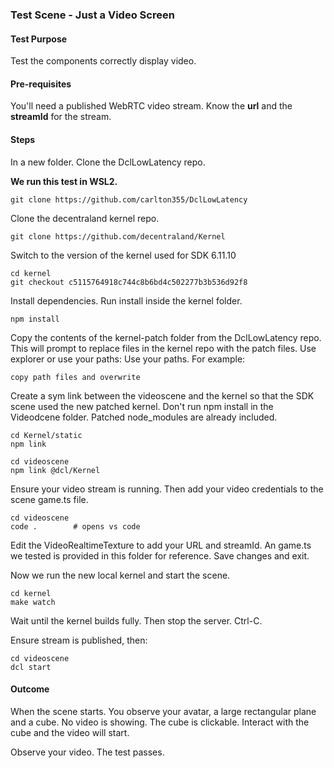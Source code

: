 ### Test Scene - Just a Video Screen

#### Test Purpose

Test the components correctly display video.

#### Pre-requisites

You'll need a published WebRTC video stream. Know the **url** and the **streamId** for the stream. 

#### Steps

In a new folder. Clone the DclLowLatency repo.

**We run this test in WSL2.**
```
git clone https://github.com/carlton355/DclLowLatency
```

Clone the decentraland kernel repo.

```
git clone https://github.com/decentraland/Kernel
```

Switch to the version of the kernel used for SDK 6.11.10

```
cd kernel
git checkout c5115764918c744c8b6bd4c502277b3b536d92f8
```

Install dependencies. Run install inside the kernel folder.

```
npm install
```

Copy the contents of the kernel-patch folder from the DclLowLatency repo. This will prompt to replace files in the kernel repo with the patch files.
Use explorer or use your paths: Use your paths. For example: 

```
copy path files and overwrite
```

Create a sym link between the videoscene and the kernel so that the SDK scene used the new patched kernel. Don't run npm install in the Videodcene folder. Patched node_modules are already included.

```
cd Kernel/static
npm link

cd videoscene
npm link @dcl/Kernel
```

Ensure your video stream is running. Then add your video credentials to the scene game.ts file.

```
cd videoscene
code .        # opens vs code
```

Edit the VideoRealtimeTexture to add your URL and streamId. An game.ts we tested is provided in this folder for reference. Save changes and exit.

Now we run the new local kernel and start the scene.

```
cd kernel
make watch
```
Wait until the kernel builds fully.
Then stop the server. Ctrl-C.

Ensure stream is published, then:

```
cd videoscene
dcl start
```

#### Outcome

When the scene starts. You observe your avatar, a large rectangular plane and a cube. No video is showing.
The cube is clickable. Interact with the cube and the video will start.

Observe your video.
The test passes.
